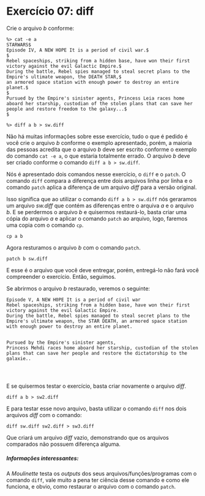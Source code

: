 # Exercício 07: diff

Crie o arquivo _b_ conforme:

```text
%> cat -e a
STARWARS$
Episode IV, A NEW HOPE It is a period of civil war.$
$
Rebel spaceships, striking from a hidden base, have won their first victory against the evil Galactic Empire.$
During the battle, Rebel spies managed to steal secret plans to the Empire's ultimate weapon, the DEATH STAR,$
an armored space station with enough power to destroy an entire planet.$
$
Pursued by the Empire's sinister agents, Princess Leia races home aboard her starship, custodian of the stolen plans that can save her people and restore freedom to the galaxy...$
$
```

```shell
%> diff a b > sw.diff
```

Não há muitas informações sobre esse exercício, tudo o que é pedido é você crie o arquivo _b_ conforme o exemplo apresentado, porém, a maioria das pessoas acredita que o arquivo _b_ deve ser escrito conforme o exemplo do comando `cat -e a`, o que estaria totalmente errado. O arquivo _b_ deve ser criado conforme o comando `diff a b > sw.diff`.



Nós é apresentado dois comandos nesse exercício, o `diff` e o `patch`. O comando `diff` compara a diferença entre dois arquivos linha por linha e o comando `patch` aplica a diferença de um arquivo _diff_ para a versão original.

Isso significa que ao utilizar o comando `diff a b > sw.diff` nós geraramos um arquivo _sw.diff_ que contém as diferenças entre o arquiva _a_ e o arquivo _b_. E se perdermos o arquivo _b_ e quisermos restaurá-lo, basta criar uma cópia do arquivo _a_ e aplicar o comando `patch` ao arquivo, logo, faremos uma copia com o comando `cp`.

```shell
cp a b
```

Agora resturamos o arquivo _b_ com o comando `patch`.

```shell
patch b sw.diff
```

E esse é o arquivo que você deve entregar, porém, entregá-lo não fará você compreender o exercício. Então, seguimos.

Se abrirmos o arquivo _b_ restaurado, veremos o seguinte:

```text
Episode V, A NEW H0PE It is a period of civil war
Rebel spaceships, striking from a hidden base, have won their first victory against the evil Galactic Empire. 
During the battle, Rebel spies managed to steal secret plans to the Empire's ultimate weapon, the STAR DEATH, an armored space station with enough power to destroy an entire planet.


Pursued by the Empire's sinister agents,
Princess Mehdi races home aboard her starship, custodian of the stolen plans that can save her people and restore the dictatorship to the galaxie..




```

E se quisermos testar o exercício, basta criar novamente o arquivo _diff_.

```shell
diff a b > sw2.diff
```

E para testar esse novo arquivo, basta utilizar o comando `diff` nos dois arquivos _diff_ com o comando:

```shell
diff sw.diff sw2.diff > sw3.diff
```

Que criará um arquivo _diff_ vazio, demonstrando que os arquivos comparados não possuem diferença alguma.



##### Informações interessantes:

A _Moulinette_ testa os _outputs_ dos seus arquivos/funções/programas com o comando `diff`, vale muito a pena ter ciência desse comando e como ele funciona, e obvio, como restaurar o arquivo com o comando `patch`.
